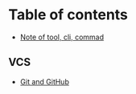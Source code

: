 # Table of contents

* [Note of tool, cli, commad](README.md)

## VCS

* [Git and GitHub](vcs/git-and-github.md)
